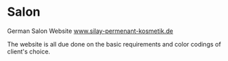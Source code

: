 # Salon
German Salon Website
www.silay-permenant-kosmetik.de

The website is all due done on the basic requirements and color codings of client's choice.
